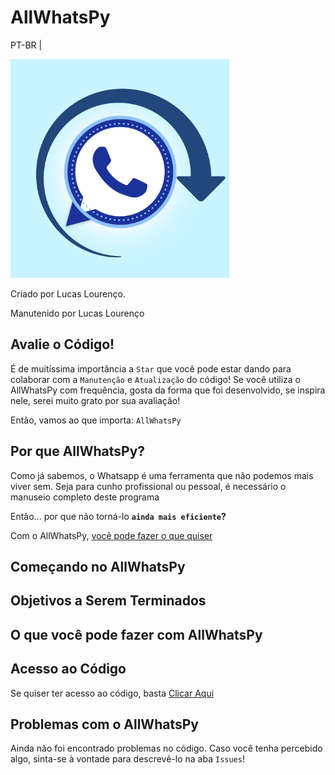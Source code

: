 # AllWhatsPy
PT-BR | 

<img src="/utilidades/awpimg.png" alt="AllWhatsPy" width="350px"/>

Criado por Lucas Lourenço.

Manutenido por Lucas Lourenço


## Avalie o Código!
É de muitíssima importância a `Star` que você pode estar dando para colaborar com a `Manutenção` e `Atualização` do código!
Se você utiliza o AllWhatsPy com frequência, gosta da forma que foi desenvolvido, se inspira nele, serei muito grato por sua avaliação!

Então, vamos ao que importa: `AllWhatsPy`



## Por que AllWhatsPy?
Como já sabemos, o Whatsapp é uma ferramenta que não podemos mais viver sem.
Seja para cunho profissional ou pessoal, é necessário o manuseio completo deste programa

Então... por que não torná-lo <b>`ainda mais eficiente`?</b>

Com o AllWhatsPy, [você pode fazer o que quiser](###o-que-fazer)

  
  
## Começando no AllWhatsPy



## Objetivos a Serem Terminados 


  
## O que você pode fazer com AllWhatsPy





## Acesso ao Código
Se quiser ter acesso ao código, basta [Clicar Aqui](AllWhatsPy.py)


## Problemas com o AllWhatsPy
Ainda não foi encontrado problemas no código. 
Caso você tenha percebido algo, sinta-se à vontade para descrevê-lo na aba `Issues`!
